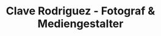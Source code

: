---
title: "Clave Rodriguez - Fotograf & Mediengestalter"
url: /solms/clave-rodriguez-fotograf-und-mediengestalter/
shop: Foto
---